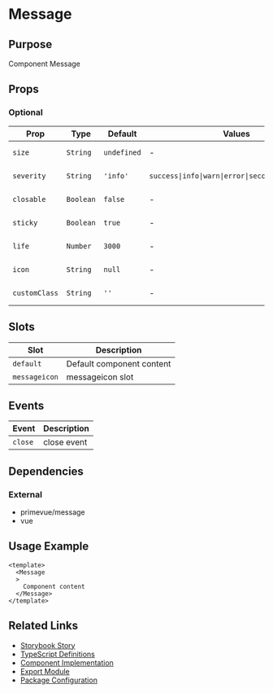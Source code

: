 # Message

## Purpose

Component Message

## Props

### Optional
| Prop | Type | Default | Values | Description |
|------|------|---------|--------|-------------|
| `size` | `String` | `undefined` | - | No description |
| `severity` | `String` | `'info'` | `success\|info\|warn\|error\|secondary\|contrast` | No description |
| `closable` | `Boolean` | `false` | - | No description |
| `sticky` | `Boolean` | `true` | - | No description |
| `life` | `Number` | `3000` | - | No description |
| `icon` | `String` | `null` | - | No description |
| `customClass` | `String` | `''` | - | No description |

## Slots

| Slot | Description |
|------|-------------|
| `default` | Default component content |
| `messageicon` | messageicon slot |

## Events

| Event | Description |
|-------|-------------|
| `close` | close event |

## Dependencies

### External
- primevue/message
- vue

## Usage Example

```vue
<template>
  <Message
  >
    Component content
  </Message>
</template>
```

## Related Links

- [Storybook Story](../src/stories/elements/message.stories.js)
- [TypeScript Definitions](./Message.d.ts)
- [Component Implementation](./Message.vue)
- [Export Module](./message.js)
- [Package Configuration](./package.json)
